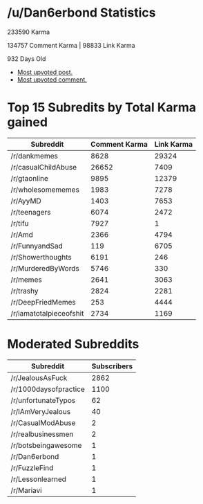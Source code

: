 # /u/Dan6erbond Statistics

233590 Karma

134757 Comment Karma | 98833 Link Karma

932 Days Old

 - [Most upvoted post.](https://wwww.reddit.com//r/FunnyandSad/comments/avqg0r/we_miss_you_dave/)
 - [Most upvoted comment.](/r/tifu/comments/aub7ww/tifu_by_leaving_a_suicide_note_before_running/eh74oa2/)

# Top 15 Subredits by Total Karma gained
| Subreddit | Comment Karma | Link Karma |
|-----------|---------------|------------|
| /r/dankmemes | 8628 | 29324 |
| /r/casualChildAbuse | 26652 | 7409 |
| /r/gtaonline | 9895 | 12379 |
| /r/wholesomememes | 1983 | 7278 |
| /r/AyyMD | 1403 | 7653 |
| /r/teenagers | 6074 | 2472 |
| /r/tifu | 7927 | 1 |
| /r/Amd | 2366 | 4794 |
| /r/FunnyandSad | 119 | 6705 |
| /r/Showerthoughts | 6191 | 246 |
| /r/MurderedByWords | 5746 | 330 |
| /r/memes | 2641 | 3063 |
| /r/trashy | 2824 | 2281 |
| /r/DeepFriedMemes | 253 | 4444 |
| /r/iamatotalpieceofshit | 2734 | 1169 |

# Moderated Subreddits
| Subreddit | Subscribers |
|-----------|-------------|
| /r/JealousAsFuck | 2862 |
| /r/1000daysofpractice | 1100 |
| /r/unfortunateTypos | 62 |
| /r/IAmVeryJealous | 40 |
| /r/CasualModAbuse | 2 |
| /r/realbusinessmen | 2 |
| /r/botsbeingawesome | 1 |
| /r/Dan6erbond | 1 |
| /r/FuzzleFind | 1 |
| /r/Lessonlearned | 1 |
| /r/Mariavi | 1 |

